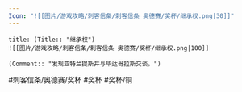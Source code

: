 ```yaml
---
Icon: "![[图片/游戏攻略/刺客信条/刺客信条 奥德赛/奖杯/继承权.png|30]]"
---
```

```ad-common-bronze-trophy
title: (Title:: "继承权")
![[图片/游戏攻略/刺客信条/刺客信条 奥德赛/奖杯/继承权.png|100]]

(Comment:: "发现亚特兰提斯并与毕达哥拉斯交谈。")
```

#刺客信条/奥德赛/奖杯 #奖杯 #奖杯/铜
